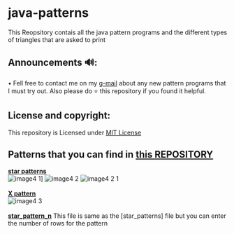 # java-patterns

This Reopsitory contais all the java pattern programs and the different types of triangles that are asked to print

## Announcements 🔊: 
• Fell free to contact me on my [g-mail] about any new pattern programs that I must try out. Also please do ⭐ this repository if you found it helpful. 

[g-mail]: mailto:voyager2005.github@gmail.com

## License and copyright: 
This repository is Licensed under [MIT License](LICENSE)

## Patterns that you can find in [this REPOSITORY]
**[star patterns]**
<br />
![image4 1](https://user-images.githubusercontent.com/76808676/104838081-af2edc80-58de-11eb-8ff2-2b01126e4376.png)]
![image4 2](https://user-images.githubusercontent.com/76808676/104838083-b0600980-58de-11eb-968a-7289cc9de102.png) 
![image4 2 1](https://user-images.githubusercontent.com/76808676/105273327-0a9fe980-5bc1-11eb-98f4-e005ea5c5f67.png)
<br />
<br />**[X pattern]**
<br/>
![image4 3](https://user-images.githubusercontent.com/76808676/104838084-b0600980-58de-11eb-8930-cdd8e0dc95eb.png)
<br />
<br />**[star_pattern_n]**
This file is same as the [star_patterns] file but you can enter the number of rows for the pattern 

[this REPOSITORY]: https://github.com/voyager2005/java-patterns
[star patterns]:https://github.com/voyager2005/java-patterns/blob/main/star_patterns.java
[X pattern]:https://github.com/voyager2005/java-patterns/blob/main/X_pattern_simplified.java
[star_pattern_n]:https://github.com/voyager2005/java-patterns/blob/main/star_pattern_n
